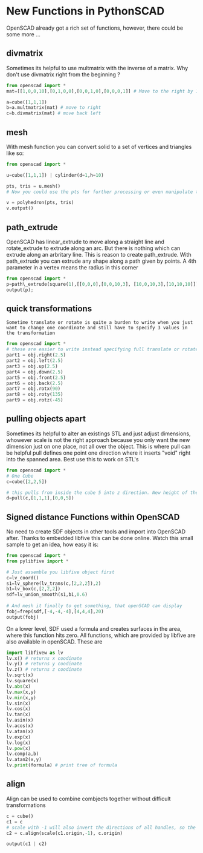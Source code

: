 # New Functions in PythonSCAD

OpenSCAD already got a rich set of functions, however, there
could be some more ...

## divmatrix
Sometimes its helpful to use multmatrix with the inverse of a matrix. Why don't use divmatrix right from the beginning ?

  ```py
  from openscad import *
  mat=[[1,0,0,10],[0,1,0,0],[0,0,1,0],[0,0,0,1]] # Move to the right by 10

  a=cube([1,1,1])
  b=a.multmatrix(mat) # move to right
  c=b.divmatrix(mat) # move back left
  ```

## mesh

With mesh function you can convert solid to a set of vertices and triangles like so:

  ```py
  from openscad import *

  u=cube([1,1,1]) | cylinder(d=1,h=10)
 
  pts, tris = u.mesh()
  # Now you could use the pts for further processing or even manipulate them and do this ...

  v = polyhedron(pts, tris)
  v.output()
  ```

## path\_extrude

OpenSCAD has linear\_extrude to move along a straight line and rotate\_extrude to extrude along an arc. But there is nothing which can extrude along an arbritary line.
This is reason to create path\_extrude. With path\_extrude you can extrude any shape along a path given by points. A 4th parameter in a vertex means the radius in this 
corner

  ```py
  from openscad import *
  p=path\_extrude(square(1),[[0,0,0],[0,0,10,3], [10,0,10,3],[10,10,10]]);
  output(p);
  ```


## quick transformations
    Sometime translate or rotate is quite a burden to write when you just want to change one coordinate and still have to specify 3 values in the transformation

  ```py
  from openscad import *
  # these are easier to write instead specifying full translate or rotate
  part1 = obj.right(2.5)
  part2 = obj.left(2.5)
  part3 = obj.up(2.5)
  part4 = obj.down(2.5)
  part5 = obj.front(2.5)
  part6 = obj.back(2.5)
  part7 = obj.rotx(90)
  part8 = obj.roty(135)
  part9 = obj.rotz(-45)
  ```

## pulling objects apart
Sometimes its helpful to alter an existings STL and just adjust dimensions, whowever scale is not the right approach because you 
only want the new dimension just on one place, not all over the object. This is where pull can be helpful
pull defines one point one direction where it inserts  "void"  right into the spanned area. Best use this to work on STL's

  ```py
  from openscad import *
  # One Cube
  c=cube([2,2,5])

  # this pulls from inside the cube 5 into z direction. New height of the cube is 10.
  d=pull(c,[1,1,1],[0,0,5])
  ```


## Signed distance Functions within OpenSCAD

No need to create SDF objects in other tools and import into OpenSCAD after.
Thanks to embedded libfive this can be done online. Watch this small sample to get an idea, how easy it is:

  ```py
  from openscad import *
  from pylibfive import *

  # Just assemble you libfive object first
  c=lv_coord()
  s1=lv_sphere(lv_trans(c,[2,2,2]),2)
  b1=lv_box(c,[2,2,2])
  sdf=lv_union_smooth(s1,b1,0.6)
    
  # And mesh it finally to get something, that openSCAD can display
  fobj=frep(sdf,[-4,-4,-4],[4,4,4],20)
  output(fobj)
  ```

On a lower level, SDF used a formula and creates surfaces in the area, where this function hits zero.
All functions, which are provided by libfive are also available in openSCAD. These are

  ```py
  import libfivew as lv
  lv.x() # returns x coodinate
  lv.y() # returns y coodinate
  lv.z() # returns z coodinate
  lv.sqrt(x)
  lv.square(x)
  lv.abs(x)
  lv.max(x,y)
  lv.min(x,y)
  lv.sin(x)
  lv.cos(x)
  lv.tan(x)
  lv.asin(x)
  lv.acos(x)
  lv.atan(x)
  lv.exp(x)
  lv.log(x)
  lv.pow(x)
  lv.comp(a,b)
  lv.atan2(x,y)
  lv.print(formula) # print tree of formula
  ```



## align

Align can be used to combine combjects together without difficult  transformations

  ```py
  c = cube()
  c1 = c
  # scale with -1 will also invert the directions of all handles, so the objects will be abutting instead of coincident
  c2 = c.align(scale(c1.origin,-1), c.origin)

  output(c1 | c2)
  ```

